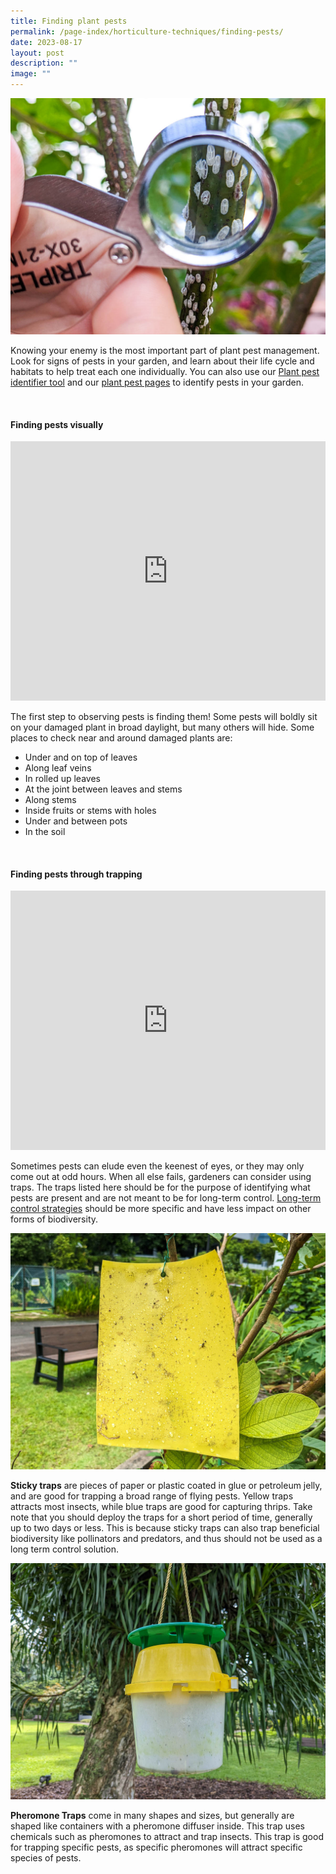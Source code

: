 ```yaml
---
title: Finding plant pests
permalink: /page-index/horticulture-techniques/finding-pests/
date: 2023-08-17
layout: post
description: ""
image: ""
---
```

<section>
	<img title="A gardener uses a magnifying glass to find scale insects along a stem. Photo by Jacqueline Chua." src="/images/Biodiversity/scaleinsects_pestid_jacquelinechua.jpg">
	<p>Knowing your enemy is the most important part of plant pest management. Look for signs of pests in your garden, and learn about their life cycle and habitats to help treat each one individually. You can also use our <a href="/digital-tools/pestid/">Plant pest identifier tool</a> and our <a href="/page-index/pests/pests/">plant pest pages</a> to identify pests in your garden.</p>
	<br>
</section>

<section>
	<h4>Finding pests visually</h4>
	<iframe width="100%" height="415" src="https://www.youtube.com/embed/tb0N7ffgwGs" title="YouTube video player" frameborder="0" allow="accelerometer; autoplay; clipboard-write; encrypted-media; gyroscope; picture-in-picture; web-share" allowfullscreen=""></iframe><br>
	<p>The first step to observing pests is finding them! Some pests will boldly sit on your damaged plant in broad daylight, but many others will hide. Some places to check near and around damaged plants are:</p>
	<ul>
		<li>Under and on top of leaves</li>
		<li>Along leaf veins</li>
		<li>In rolled up leaves</li>
		<li>At the joint between leaves and stems</li>
		<li>Along stems</li>
		<li>Inside fruits or stems with holes</li>
		<li>Under and between pots</li>
		<li>In the soil</li>
	</ul>
	<br>
</section>

<section>
	<h4>Finding pests through trapping</h4>
	<iframe width="100%" height="415" src="https://www.youtube.com/embed/F0y1iznExy4" title="YouTube video player" frameborder="0" allow="accelerometer; autoplay; clipboard-write; encrypted-media; gyroscope; picture-in-picture; web-share" allowfullscreen=""></iframe><br>
	<p>Sometimes pests can elude even the keenest of eyes, or they may only come out at odd hours. When all else fails, gardeners can consider using traps. The traps listed here should be for the purpose of identifying what pests are present and are not meant to be for long-term control. <a href="/page-index/horticulture-techniques/pest-control/">Long-term control strategies</a> should be more specific and have less impact on other forms of biodiversity.</p>
	<img title="Yellow sticky paper with insects stuck on the surface. Photo by Jacqueline Chua." src="/images/Horti%20techniques/yellowstickypaper_jacquelinechua.jpg">
	<p><b>Sticky traps</b> are pieces of paper or plastic coated in glue or petroleum jelly, and are good for trapping a broad range of flying pests. Yellow traps attracts most insects, while blue traps are good for capturing thrips. Take note that you should deploy the traps for a short period of time, generally up to two days or less. This is because sticky traps can also trap beneficial biodiversity like pollinators and predators, and thus should not be used as a long term control solution.</p>
	<img title="A pheromone trap for beetles. Photo by Jacqueline Chua." src="/images/Horti%20techniques/pheramonetrap_jacquelinechua.jpg"> 
	<p><b>Pheromone Traps</b> come in many shapes and sizes, but generally are shaped like containers with a pheromone diffuser inside. This trap uses chemicals such as pheromones to attract and trap insects. This trap is good for trapping specific pests, as specific pheromones will attract specific species of pests.</p>
	<br>
</section>